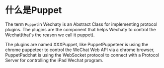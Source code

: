 # 什么是Puppet

The term `Puppet`in Wechaty is an Abstract Class for implementing protocol plugins. The plugins are the component that helps Wechaty to control the Wechat(that's the reason we call it puppet).

The plugins are named XXXPuppet, like PuppetPuppeteer is using the chrome puppeteer to control the WeChat Web API via a chrome browser, PuppetPadchat is using the WebSocket protocol to connect with a Protocol Server for controlling the iPad Wechat program.

